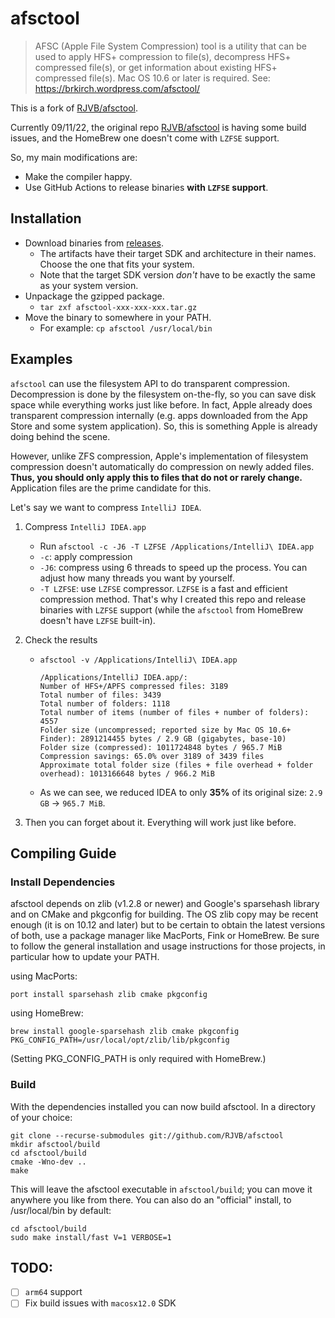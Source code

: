 # afsctool

> AFSC (Apple File System Compression) tool is a utility that can be used
to apply HFS+ compression to file(s), decompress HFS+ compressed file(s), or
get information about existing HFS+ compressed file(s).
Mac OS 10.6 or later is required. See: https://brkirch.wordpress.com/afsctool/

This is a fork of [RJVB/afsctool](https://github.com/RJVB/afsctool).

Currently 09/11/22, the original repo [RJVB/afsctool](https://github.com/RJVB/afsctool) is having some build issues, and the HomeBrew one doesn't come with `LZFSE` support.

So, my main modifications are:

- Make the compiler happy.
- Use GitHub Actions to release binaries **with `LZFSE` support**.

## Installation

- Download binaries from [releases](https://github.com/charlie0129/afsctool/releases).
  - The artifacts have their target SDK and architecture in their names. Choose the one that fits your system.
  - Note that the target SDK version *don't* have to be exactly the same as your system version.
- Unpackage the gzipped package.
  - `tar zxf afsctool-xxx-xxx-xxx.tar.gz`
- Move the binary to somewhere in your PATH.
  - For example: `cp afsctool /usr/local/bin`

## Examples

`afsctool` can use the filesystem API to do transparent compression. Decompression is done by the filesystem on-the-fly, so you can save disk space while everything works just like before. In fact, Apple already does transparent compression internally (e.g. apps downloaded from the App Store and some system application). So, this is something Apple is already doing behind the scene.

However, unlike ZFS compression, Apple's implementation of filesystem compression doesn't automatically do compression on newly added files. **Thus, you should only apply this to files that do not or rarely change.** Application files are the prime candidate for this.

Let's say we want to compress `IntelliJ IDEA`.

1. Compress `IntelliJ IDEA.app`

   - Run `afsctool -c -J6 -T LZFSE /Applications/IntelliJ\ IDEA.app`
   - `-c`: apply compression
   - `-J6`: compress using 6 threads to speed up the process. You can adjust how many threads you want by yourself.
   - `-T LZFSE`: use `LZFSE` compressor. `LZFSE` is a fast and efficient compression method. That's why I created this repo and release binaries with `LZFSE` support (while the `afsctool` from HomeBrew doesn't have `LZFSE` built-in).

2. Check the results

   - `afsctool -v /Applications/IntelliJ\ IDEA.app`

     ```
     /Applications/IntelliJ IDEA.app/:
     Number of HFS+/APFS compressed files: 3189
     Total number of files: 3439
     Total number of folders: 1118
     Total number of items (number of files + number of folders): 4557
     Folder size (uncompressed; reported size by Mac OS 10.6+ Finder): 2891214455 bytes / 2.9 GB (gigabytes, base-10)
     Folder size (compressed): 1011724848 bytes / 965.7 MiB
     Compression savings: 65.0% over 3189 of 3439 files
     Approximate total folder size (files + file overhead + folder overhead): 1013166648 bytes / 966.2 MiB
     ```

   - As we can see, we reduced IDEA to only **35%** of its original size: `2.9 GB` -> `965.7 MiB`.

3. Then you can forget about it. Everything will work just like before.

## Compiling Guide

### Install Dependencies

afsctool depends on zlib (v1.2.8 or newer) and Google's sparsehash library and on CMake
and pkgconfig for building. The OS zlib copy may be recent enough (it is on 10.12 and later) but to be
certain to obtain the latest versions of both, use a package manager like MacPorts, Fink
or HomeBrew. Be sure to follow the general installation and usage instructions for those
projects, in particular how to update your PATH.

using MacPorts:

```shell
port install sparsehash zlib cmake pkgconfig
```

using HomeBrew:

```shell
brew install google-sparsehash zlib cmake pkgconfig
PKG_CONFIG_PATH=/usr/local/opt/zlib/lib/pkgconfig
```

(Setting PKG_CONFIG_PATH is only required with HomeBrew.)

### Build

With the dependencies installed you can now build afsctool. In a directory of your choice:

```shell
git clone --recurse-submodules git://github.com/RJVB/afsctool
mkdir afsctool/build
cd afsctool/build
cmake -Wno-dev ..
make
```

This will leave the afsctool executable in `afsctool/build`; you can move it anywhere
you like from there. You can also do an "official" install, to /usr/local/bin by
default:
```shell
cd afsctool/build
sudo make install/fast V=1 VERBOSE=1
```

## TODO:

- [ ] `arm64` support
- [ ] Fix build issues with `macosx12.0` SDK
